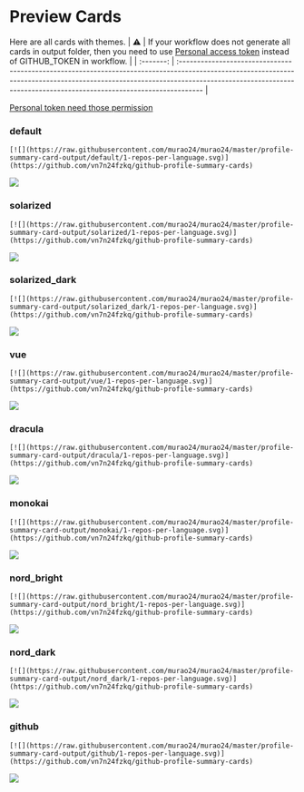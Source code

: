 
# Preview Cards

Here are all cards with themes.
| :warning: | If your workflow does not generate all cards in output folder, then you need to use [Personal access token](https://docs.github.com/en/actions/configuring-and-managing-workflows/creating-and-storing-encrypted-secrets) instead of GITHUB_TOKEN in workflow. |
| :-------: | :------------------------------------------------------------------------------------------------------------------------------------------------------------------------------------------------------------------------------------------------ |

[Personal token need those permission](https://github.com/vn7n24fzkq/github-profile-summary-cards/wiki/Personal-access-token-permissions)


### default


```
[![](https://raw.githubusercontent.com/murao24/murao24/master/profile-summary-card-output/default/1-repos-per-language.svg)](https://github.com/vn7n24fzkq/github-profile-summary-cards)
```
![](https://raw.githubusercontent.com/murao24/murao24/master/profile-summary-card-output/default/1-repos-per-language.svg)


### solarized


```
[![](https://raw.githubusercontent.com/murao24/murao24/master/profile-summary-card-output/solarized/1-repos-per-language.svg)](https://github.com/vn7n24fzkq/github-profile-summary-cards)
```
![](https://raw.githubusercontent.com/murao24/murao24/master/profile-summary-card-output/solarized/1-repos-per-language.svg)


### solarized_dark


```
[![](https://raw.githubusercontent.com/murao24/murao24/master/profile-summary-card-output/solarized_dark/1-repos-per-language.svg)](https://github.com/vn7n24fzkq/github-profile-summary-cards)
```
![](https://raw.githubusercontent.com/murao24/murao24/master/profile-summary-card-output/solarized_dark/1-repos-per-language.svg)


### vue


```
[![](https://raw.githubusercontent.com/murao24/murao24/master/profile-summary-card-output/vue/1-repos-per-language.svg)](https://github.com/vn7n24fzkq/github-profile-summary-cards)
```
![](https://raw.githubusercontent.com/murao24/murao24/master/profile-summary-card-output/vue/1-repos-per-language.svg)


### dracula


```
[![](https://raw.githubusercontent.com/murao24/murao24/master/profile-summary-card-output/dracula/1-repos-per-language.svg)](https://github.com/vn7n24fzkq/github-profile-summary-cards)
```
![](https://raw.githubusercontent.com/murao24/murao24/master/profile-summary-card-output/dracula/1-repos-per-language.svg)


### monokai


```
[![](https://raw.githubusercontent.com/murao24/murao24/master/profile-summary-card-output/monokai/1-repos-per-language.svg)](https://github.com/vn7n24fzkq/github-profile-summary-cards)
```
![](https://raw.githubusercontent.com/murao24/murao24/master/profile-summary-card-output/monokai/1-repos-per-language.svg)


### nord_bright


```
[![](https://raw.githubusercontent.com/murao24/murao24/master/profile-summary-card-output/nord_bright/1-repos-per-language.svg)](https://github.com/vn7n24fzkq/github-profile-summary-cards)
```
![](https://raw.githubusercontent.com/murao24/murao24/master/profile-summary-card-output/nord_bright/1-repos-per-language.svg)


### nord_dark


```
[![](https://raw.githubusercontent.com/murao24/murao24/master/profile-summary-card-output/nord_dark/1-repos-per-language.svg)](https://github.com/vn7n24fzkq/github-profile-summary-cards)
```
![](https://raw.githubusercontent.com/murao24/murao24/master/profile-summary-card-output/nord_dark/1-repos-per-language.svg)


### github


```
[![](https://raw.githubusercontent.com/murao24/murao24/master/profile-summary-card-output/github/1-repos-per-language.svg)](https://github.com/vn7n24fzkq/github-profile-summary-cards)
```
![](https://raw.githubusercontent.com/murao24/murao24/master/profile-summary-card-output/github/1-repos-per-language.svg)

